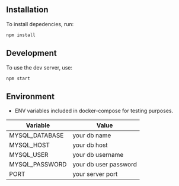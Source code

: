 ## Installation

To install depedencies, run:

```
npm install
```

## Development

To use the dev server, use:

```
npm start
```

## Environment

* ENV variables included in docker-compose for testing purposes. 

| Variable       | Value                 |
| -------------- | --------------------- |
| MYSQL_DATABASE | your db name          |
| MYSQL_HOST     | your db host          |
| MYSQL_USER     | your db username      |
| MYSQL_PASSWORD | your db user password |
| PORT           | your server port      |
